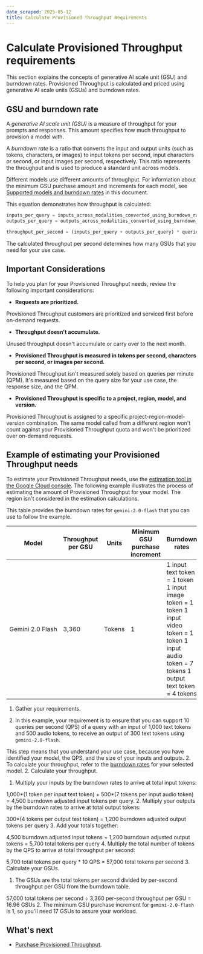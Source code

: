 ```yaml
---
date_scraped: 2025-05-12
title: Calculate Provisioned Throughput Requirements
---
```


# Calculate Provisioned Throughput requirements 

This section explains the concepts of generative AI scale unit (GSU) and
burndown rates. Provisioned Throughput is calculated and priced
using generative AI scale units (GSUs) and burndown rates.

## GSU and burndown rate

A *generative AI scale unit (GSU)* is a measure of throughput for your prompts
and responses. This amount specifies how much throughput to provision a model
with.

A *burndown rate* is a ratio that converts the input and output units (such
as tokens, characters, or images) to input tokens per second, input characters
or second, or input images per second, respectively. This ratio represents the
throughput and is used to produce a standard unit across models.

Different models use different amounts of throughput. For information about the
minimum GSU purchase amount and increments for each model, see [Supported models
and burndown rates](../supported-models_1.md) in this document.

This equation demonstrates how throughput is calculated:

```python
inputs_per_query = inputs_across_modalities_converted_using_burndown_rates
outputs_per_query = outputs_across_modalities_converted_using_burndown_rates

throughput_per_second = (inputs_per_query + outputs_per_query) * queries_per_second

```

The calculated throughput per second determines how many GSUs that you need for
your use case.

## Important Considerations

To help you plan for your Provisioned Throughput needs, review the
following important considerations:

- **Requests are prioritized.**

 Provisioned Throughput customers are prioritized and serviced
 first before on-demand requests.
- **Throughput doesn't accumulate.**

 Unused throughput doesn't accumulate or carry over to the next
 month.
- **Provisioned Throughput is measured in tokens per second, characters per second, or images per second.**

 Provisioned Throughput isn't measured solely based on queries per minute
 (QPM). It's measured based on the query size for your use case, the response
 size, and the QPM.
- **Provisioned Throughput is specific to a project, region, model, and version.**

 Provisioned Throughput is assigned to a specific
 project-region-model-version combination. The same model called from a
 different region won't count against your Provisioned Throughput
 quota and won't be prioritized over on-demand requests.

## Example of estimating your Provisioned Throughput needs

To estimate your Provisioned Throughput needs, use the
[estimation tool in the Google Cloud console](https://cloud.google.com/vertex-ai/generative-ai/docs/purchase-provisioned-throughput#estimate-provisioned-throughput).
The following example illustrates the process of estimating the amount of
Provisioned Throughput for your model. The region isn't considered
in the estimation calculations.

This table provides the burndown rates for `gemini-2.0-flash` that you
can use to follow the example.

| **Model** | **Throughput per GSU** | **Units** | **Minimum GSU purchase increment** | **Burndown rates** |
| --- | --- | --- | --- | --- |
| Gemini 2.0 Flash | 3,360 | Tokens | 1 | 1 input text token = 1 token 1 input image token = 1 token 1 input video token = 1 token 1 input audio token = 7 tokens 1 output text token = 4 tokens |

1. Gather your requirements.

 1. In this example, your requirement is to ensure that you can support 10
 queries per second (QPS) of a query with an input of 1,000 text tokens and
 500 audio tokens, to receive an output of 300 text tokens using
 `gemini-2.0-flash`.

 This step means that you understand your use case, because you have
 identified your model, the QPS, and the size of your inputs and outputs.
 2. To calculate your throughput, refer to the
 [burndown rates](../supported-models_1.md) for your selected model.
2. Calculate your throughput.

 1. Multiply your inputs by the burndown rates to arrive at total input tokens:

 1,000\*(1 token per input text token) + 500\*(7 tokens per input audio
 token) = 4,500 burndown adjusted input tokens per query.
 2. Multiply your outputs by the burndown rates to arrive at total output tokens:

 300\*(4 tokens per output text token) = 1,200 burndown adjusted output
 tokens per query
 3. Add your totals together:

 4,500 burndown adjusted input tokens + 1,200 burndown adjusted output
 tokens = 5,700 total tokens per query
 4. Multiply the total number of tokens by the QPS to arrive at total
 throughput per second:

 5,700 total tokens per query \* 10 QPS = 57,000 total tokens per second
3. Calculate your GSUs.

 1. The GSUs are the total tokens per second divided by per-second throughput per GSU from the burndown table.

 57,000 total tokens per second ÷ 3,360 per-second throughput per GSU = 16.96 GSUs
 2. The minimum GSU purchase increment for `gemini-2.0-flash` is
 1, so you'll need 17 GSUs to assure your workload.

## What's next

- [Purchase Provisioned Throughput](https://cloud.google.com/vertex-ai/generative-ai/docs/purchase-provisioned-throughput).